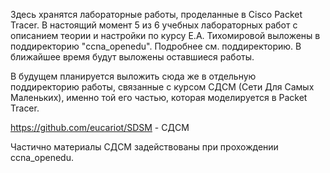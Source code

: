 Здесь хранятся лабораторные работы, проделанные в Cisco Packet Tracer.
В настоящий момент 5 из 6 учебных лабораторных работ с описанием теории и настройки по курсу Е.А. Тихомировой выложены в поддиректорию "ccna_openedu".
Подробнее см. поддиректорию.
В ближайшее время будут выложены оставшиеся работы.

В будущем планируется выложить сюда же в отдельную поддиректорию работы, связанные с курсом СДСМ (Сети Для Самых Маленьких), именно той его частью, которая моделируется в Packet Tracer.

https://github.com/eucariot/SDSM - СДСМ

Частично материалы СДСМ задействованы при прохождении ccna_openedu.
